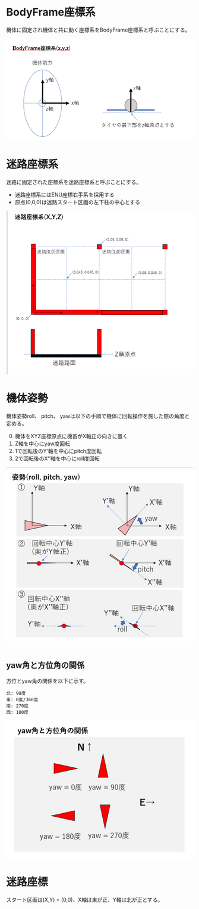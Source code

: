 # BodyFrame座標系
機体に固定され機体と共に動く座標系をBodyFrame座標系と呼ぶことにする。

![BodyFrame座標系](./img/BodyFrame座標系.png)

# 迷路座標系
迷路に固定された座標系を迷路座標系と呼ぶことにする。

- 迷路座標系にはENU座標右手系を採用する
- 原点(0,0,0)は迷路スタート区画の左下柱の中心とする 

![迷路座標系](./img/迷路座標系.png)

# 機体姿勢
機体姿勢roll、 pitch、 yawは以下の手順で機体に回転操作を施した際の角度と定める。

0. 機体をXYZ座標原点に機首がX軸正の向きに置く
1. Z軸を中心にyaw度回転
2. 1で回転後のY’軸を中心にpitch度回転
3. 2で回転後のX’’軸を中心にroll度回転

![姿勢](./img/姿勢.png)

## yaw角と方位角の関係
方位とyaw角の関係を以下に示す。

```
北: 90度
東: 0度/360度
南: 270度
西: 180度
```
![yaw角と方位角の関係](./img/yaw角と方位角の関係.png)


# 迷路座標
スタート区画は(X,Y) = (0,0)、X軸は東が正、Y軸は北が正とする。
